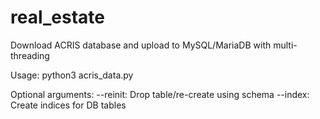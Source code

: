 # real_estate
Download ACRIS database and upload to MySQL/MariaDB with multi-threading

Usage:
python3 acris_data.py

Optional arguments:
--reinit: Drop table/re-create using schema
--index: Create indices for DB tables
